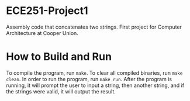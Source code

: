 # ECE251-Project1
Assembly code that concatenates two strings. First project for Computer Architecture at Cooper Union. 

# How to Build and Run
To compile the program, run `make`.
To clear all compiled binaries, run `make clean`.
In order to run the program, run `make run`.
After the program is running, it will prompt the user to input a string, then another string, and if the strings were valid, it will output the result. 

